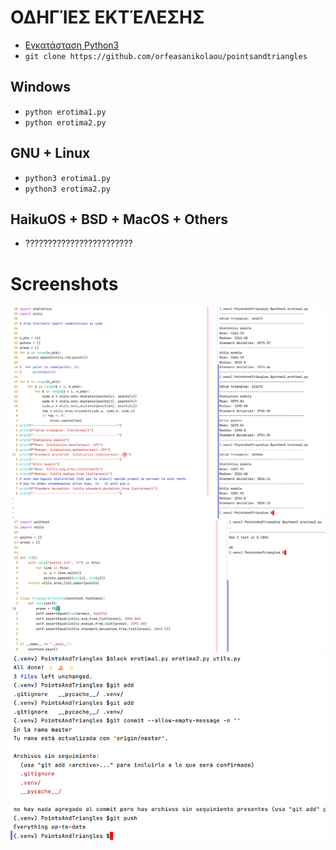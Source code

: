 # ΟΔΗΓΊΕΣ ΕΚΤΈΛΕΣΗΣ

- [Εγκατάσταση Python3](https://www.python.org/downloads/)
- `git clone https://github.com/orfeasanikolaou/pointsandtriangles`
## Windows
- `python erotima1.py`
- `python erotima2.py`
## GNU + Linux
- `python3 erotima1.py`
- `python3 erotima2.py`
## HaikuOS + BSD + MacOS + Others
- ????????????????????????

# Screenshots

![](./.screenshots/e1.png?raw=true)
![](./.screenshots/e2.png?raw=true)
![](./.screenshots/black.png?raw=true)
